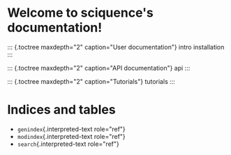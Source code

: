 # Welcome to sciquence\'s documentation!

::: {.toctree maxdepth="2" caption="User documentation"}
intro installation
:::

::: {.toctree maxdepth="2" caption="API documentation"}
api
:::

::: {.toctree maxdepth="2" caption="Tutorials"}
tutorials
:::

# Indices and tables

- `genindex`{.interpreted-text role="ref"}
- `modindex`{.interpreted-text role="ref"}
- `search`{.interpreted-text role="ref"}
